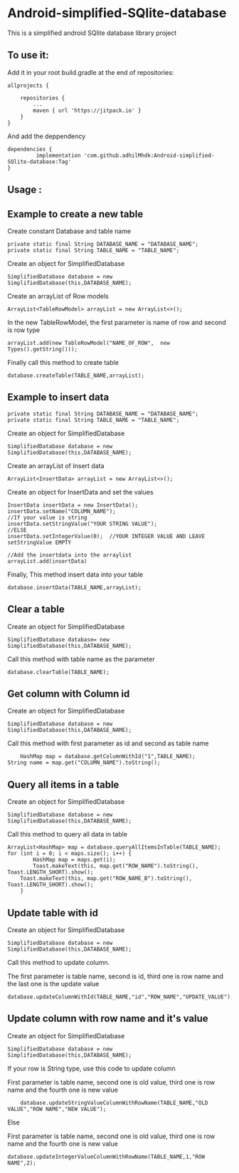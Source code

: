 # Android-simplified-SQlite-database
This is a simplified android SQlite database library project

To use it:
-----

Add it in your root build.gradle at the end of repositories:


    allprojects {

		repositories {
			...
			maven { url 'https://jitpack.io' }
		} 
	}
  
And add the deppendency

	dependencies {
	         implementation 'com.github.adhilMhdk:Android-simplified-SQlite-database:Tag'
    }
    
    
    
Usage :
--------------------------------------------------
Example to create a new table
-----------------------------------------

Create constant Database and table name

    private static final String DATABASE_NAME = "DATABASE_NAME";
    private static final String TABLE_NAME = "TABLE_NAME";
  
Create an object for SimplifiedDatabase

    SimplifiedDatabase database = new SimplifiedDatabase(this,DATABASE_NAME);

Create an arrayList of Row models

    ArrayList<TableRowModel> arrayList = new ArrayList<>();
    
In the new TableRowModel, the first parameter is name of row and second is row type

    arrayList.add(new TableRowModel("NAME_OF_ROW",  new Types().getString())); 
    
Finally call this method to create table
    
    database.createTable(TABLE_NAME,arrayList);

Example to insert data
----------------------------------------------

	private static final String DATABASE_NAME = "DATABASE_NAME";
	private static final String TABLE_NAME = "TABLE_NAME";
	
Create an object for SimplifiedDatabase

	SimplifiedDatabase database = new SimplifiedDatabase(this,DATABASE_NAME);
	
Create an arrayList of Insert data

	ArrayList<InsertData> arrayList = new ArrayList<>();
	
Create an object for InsertData and set the values


	InsertData insertData = new InsertData();
	insertData.setName("COLUMN_NAME");
	//If your value is string
	insertData.setStringValue("YOUR STRING VALUE");
	//ELSE
	insertData.setIntegerValue(0);  //YOUR INTEGER VALUE AND LEAVE setStringValue EMPTY
	
	//Add the insertdata into the arraylist
	arrayList.add(insertData)
Finally, This method insert data into your table
	
	database.insertData(TABLE_NAME,arrayList);


Clear a table
-------------

Create an object for SimplifiedDatabase

	SimplifiedDatabase database= new SimplifiedDatabase(this,DATABASE_NAME);
Call this method with table name as the parameter

	database.clearTable(TABLE_NAME);


Get column with Column id
-----------------------------

Create an object for SimplifiedDatabase

	SimplifiedDatabase database = new SimplifiedDatabase(this,DATABASE_NAME);
Call this method with first parameter as id and second as table name

        HashMap map = database.getColumnWithId("1",TABLE_NAME);
	String name = map.get("COLUMN_NAME").toString();

Query all items in a table
----------------------------

Create an object for SimplifiedDatabase

	SimplifiedDatabase database = new SimplifiedDatabase(this,DATABASE_NAME);
Call this method to query all data in table
	
	ArrayList<HashMap> map = database.queryAllItemsInTable(TABLE_NAME);
	for (int i = 0; i < maps.size(); i++) {
            HashMap map = maps.get(i);
            Toast.makeText(this, map.get("ROW_NAME").toString(), Toast.LENGTH_SHORT).show();
	    Toast.makeText(this, map.get("ROW_NAME_B").toString(), Toast.LENGTH_SHORT).show();
        }
	
Update table with id
---------------------

Create an object for SimplifiedDatabase

	SimplifiedDatabase database = new SimplifiedDatabase(this,DATABASE_NAME);
	
Call this method to update column.

The first parameter is table name, second is id, third one is row name and the last one is the update value

	database.updateColumnWithId(TABLE_NAME,"id","ROW_NAME","UPDATE_VALUE");


Update column with row name and it's value
--------------------------------------------
Create an object for SimplifiedDatabase

	SimplifiedDatabase database = new SimplifiedDatabase(this,DATABASE_NAME);
If your row is String type, use this code to update column

First parameter is table name, second one is old value, third one is row name and the fourth one is new value 

        database.updateStringValueColumnWithRowName(TABLE_NAME,"OLD VALUE","ROW NAME","NEW VALUE");
	
Else

First parameter is table name, second one is old value, third one is row name and the fourth one is new value 


	database.updateIntegerValueColumnWithRowName(TABLE_NAME,1,"ROW NAME",2);
